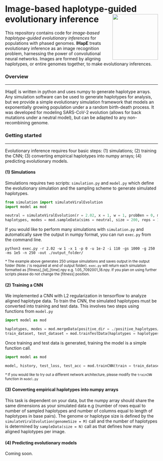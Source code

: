 # Image-based haplotype-guided evolutionary inference <img align="right" width="150" height="150" src="https://github.com/tomouellette/IHapE/blob/master/icon.svg">

This repository contains code for *image-based haplotype-guided evolutionary inferences* for populations with phased genomes. **IHapE** treats evolutionary inference as an image recognition problem, harnessing the power of convolutional neural networks. Images are formed by aligning haplotypes, or entire genomes together, to make evolutionary inferences.

### Overview
---

IHapE is written in python and uses numpy to generate haplotype arrays. Any simulation software can be used to generate haplotypes for analysis, but we provide a simple evolutionary simulation framework that models an exponentially growing population under a a random birth-death process. It was developed for modeling SARS-CoV-2 evolution (allows for back mutations under a neutral model), but can be adapted to any non-recombining genome.

### Getting started
---

Evolutionary inference requires four basic steps: (1) simulations; (2) training the CNN; (3) converting empirical haplotypes into numpy arrays; (4) predicting evolutionary models. 

#### (1) Simulations

Simulations requires two scripts: `simulation.py` and `model.py` which define the evolutionary simulation and the sampling scheme to generate simulated haplotypes.  

```python
from simulation import simulateViralEvolution
import model as mod

neutral = simulateViralEvolution(r = 2.02, x = 1, w = 1, probBen = 0, mutRate = 1e-4, initSize = 250, genomeSize = 5000)
haplotypes, modes = mod.sampleData(sims = neutral, size = 200, reps = 1, flip = True)
```

If you would like to perform many simulations with `simulation.py` and automatically save the output in numpy format, you can run `exec.py` from the command line.

<pre><code>python3 exec.py -r 2.02 -w 1 -x 1 -p 0 -u 1e-2 -i 110 -gs 1000 -g 250 -ms 1e5 -n 250 -out ./output_folder/
</code></pre>

<sub>*\** The example above generates 250 unique simulations and saves output in the output folder (Note: / is required at end of output folder). `exec.py` will return each simulation formatted as [fitness]\_[id]\_[time].npy e.g. 1.05_7092001_18.npy. If you plan on using further scripts please do not change the [fitness] position. </sub>

#### (2) Training a CNN

We implemented a CNN with L2 regularization in tensorflow to analyze aligned haplotype data. To train the CNN, the simulated haplotypes must be converted into training and test data. This involves two steps using functions from `model.py`

```python
import model as mod

haplotypes, modes = mod.mergeData(positive_dir = ./positive_haplotypes/, neutral_dir = ./neutral_haplotypes, n = 100)
train_dataset, test_dataset = mod.trainTestData(haplotypes = haplotypes, modes = modes, p = 0.2)
```

Once training and test data is generated, training the model is a simple function call.
```python
import model as mod

model, history, test_loss, test_acc = mod.trainCNN(train = train_dataset, test = test_dataset)
```
<sub>*\** If you would like to try out a different network architecture, please modify the `trainCNN` function in `model.py`</sub>


#### (3) Converting empirical haplotypes into numpy arrays

This task is dependent on your data, but the numpy array should share the same dimensions as your simulated data e.g (number of rows equal to number of sampled haplotypes and number of columns equal to length of haplotypes in base pairs). The genome or haplotype size is defined by the `simulateViralEvolution(genomeSize = M)` call and the number of haplotypes is determined by `sampleData(size = N)` call as that defines how many aligned haplotypes per image.

#### (4) Predicting evolutionary models

Coming soon.


